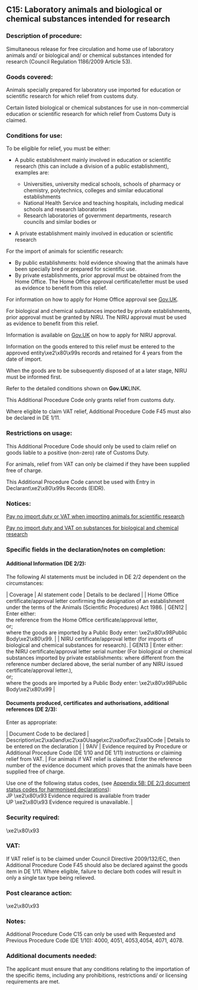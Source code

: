 C15: Laboratory animals and biological or chemical substances intended for research
-----------------------------------------------------------------------------------

### Description of procedure:

Simultaneous release for free circulation and home use of laboratory animals and/ or biological and/ or chemical substances intended for research (Council Regulation 1186/2009 Article 53).

### Goods covered:

Animals specially prepared for laboratory use imported for education or scientific research for which relief from customs duty.

Certain listed biological or chemical substances for use in non-commercial education or scientific research for which relief from Customs Duty is claimed.

### Conditions for use:

To be eligible for relief, you must be either:

 * A public establishment mainly involved in education or scientific research (this can include a division of a public establishment), examples are:
	 + Universities, university medical schools, schools of pharmacy or chemistry, polytechnics, colleges and similar educational establishments
	 + National Health Service and teaching hospitals, including medical schools and research laboratories
	 + Research laboratories of government departments, research councils and similar bodies or
	
 * A private establishment mainly involved in education or scientific research

For the import of animals for scientific research:

 * By public establishments: hold evidence showing that the animals have been specially bred or prepared for scientific use.
 * By private establishments, prior approval must be obtained from the Home Office. The Home Office approval certificate/letter must be used as evidence to benefit from this relief.

For information on how to apply for Home Office approval see [Gov.UK](https://www.gov.uk/guidance/pay-no-import-duty-or-vat-when-importing-animals-for-scientific-research#before-you-claim).

For biological and chemical substances imported by private establishments, prior approval must be granted by NIRU. The NIRU approval must be used as evidence to benefit from this relief.

Information is available on [Gov.UK](https://www.gov.uk/guidance/pay-no-import-duty-and-vat-on-substances-for-biological-and-chemical-research#what-you-can-claim-relief-on) on how to apply for NIRU approval.

Information on the goods entered to this relief must be entered to the approved entity\xe2\x80\x99s records and retained for 4 years from the date of import.

When the goods are to be subsequently disposed of at a later stage, NIRU must be informed first.

Refer to the detailed conditions shown on **Gov.UK**LINK.

This Additional Procedure Code only grants relief from customs duty.

Where eligible to claim VAT relief, Additional Procedure Code F45 must also be declared in DE 1/11.

### Restrictions on usage:

This Additional Procedure Code should only be used to claim relief on goods liable to a positive (non-zero) rate of Customs Duty.

For animals, relief from VAT can only be claimed if they have been supplied free of charge.

This Additional Procedure Code cannot be used with Entry in Declarant\xe2\x80\x99s Records (EIDR).

### Notices:

[Pay no import duty or VAT when importing animals for scientific research](https://www.gov.uk/guidance/pay-no-import-duty-or-vat-when-importing-animals-for-scientific-research#before-you-claim)

[Pay no import duty and VAT on substances for biological and chemical research](https://www.gov.uk/guidance/pay-no-import-duty-and-vat-on-substances-for-biological-and-chemical-research#what-you-can-claim-relief-on)

### Specific fields in the declaration/notes on completion:

#### Additional Information (DE 2/2):

The following AI statements must be included in DE 2/2 dependent on the circumstances:



  |  Coverage |  AI statement code |  Details to be declared | 
   |  Home Office certificate/approval letter confirming the designation of an establishment under the terms of the Animals (Scientific Procedures) Act 1986. |  GEN12 |  Enter either:  
the reference from the Home Office certificate/approval letter,  
or;  
where the goods are imported by a Public Body enter: \xe2\x80\x98Public Body\xe2\x80\x99. | 
 |  NIRU certificate/approval letter (for imports of biological and chemical substances for research). |  GEN13 |  Enter either:  
the NIRU certificate/approval letter serial number (For biological or chemical substances imported by private establishments: where different from the reference number declared above, the serial number of any NIRU issued certificate/approval letter.),  
or;  
where the goods are imported by a Public Body enter: \xe2\x80\x98Public Body\xe2\x80\x99 | 
 
#### Documents produced, certificates and authorisations, additional references (DE 2/3):

Enter as appropriate:



  |  Document Code to be declared |  Description\xc2\xa0and\xc2\xa0Usage\xc2\xa0of\xc2\xa0Code |  Details to be entered on the declaration | 
   |  9AIV |  Evidence required by Procedure or Additional Procedure Code (DE 1/10 and DE 1/11) instructions or claiming relief from VAT. |  For animals if VAT relief is claimed: Enter the reference number of the evidence document which proves that the animals have been supplied free of charge.  
  
Use one of the following status codes, (see [Appendix 5B: DE 2/3 document status codes for harmonised declarations](https://www.gov.uk/guidance/data-element-23-document-status-codes-of-the-customs-declaration-service-cds)):  
JP \xe2\x80\x93 Evidence required is available from trader  
UP \xe2\x80\x93 Evidence required is unavailable. | 
 
### Security required:

\xe2\x80\x93

### VAT:

If VAT relief is to be claimed under Council Directive 2009/132/EC, then Additional Procedure Code F45 should also be declared against the goods item in DE 1/11. Where eligible, failure to declare both codes will result in only a single tax type being relieved.

### Post clearance action:

\xe2\x80\x93

### Notes:

Additional Procedure Code C15 can only be used with Requested and Previous Procedure Code (DE 1/10): 4000, 4051, 4053,4054, 4071, 4078.

### Additional documents needed:

The applicant must ensure that any conditions relating to the importation of the specific items, including any prohibitions, restrictions and/ or licensing requirements are met.


